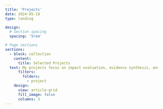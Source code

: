 ```yaml
---
title: 'Projects'
date: 2024-05-19
type: landing

design:
  # Section spacing
  spacing: '5rem'

# Page sections
sections:
  - block: collection
    content:
      title: Selected Projects
  text: My projects focus on impact evaluation, evidence synthesis, and the application of artificial intelligence in research and policy. Highlights include leading AI in agriculture initiatives, developing the FCAS mapping review tool, and building the Systematic Review App for evidence synthesis workflows.
      filters:
        folders:
          - project
    design:
      view: article-grid
      fill_image: false
      columns: 3
---
```

